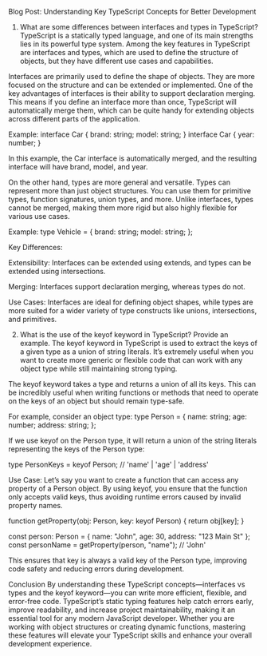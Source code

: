 Blog Post: Understanding Key TypeScript Concepts for Better Development
1. What are some differences between interfaces and types in TypeScript?
TypeScript is a statically typed language, and one of its main strengths lies in its powerful type system. Among the key features in TypeScript are interfaces and types, which are used to define the structure of objects, but they have different use cases and capabilities.

Interfaces are primarily used to define the shape of objects. They are more focused on the structure and can be extended or implemented. One of the key advantages of interfaces is their ability to support declaration merging. This means if you define an interface more than once, TypeScript will automatically merge them, which can be quite handy for extending objects across different parts of the application.

Example:
interface Car {
    brand: string;
    model: string;
}
interface Car {
    year: number;
}

In this example, the Car interface is automatically merged, and the resulting interface will have brand, model, and year.

On the other hand, types are more general and versatile. Types can represent more than just object structures. You can use them for primitive types, function signatures, union types, and more. Unlike interfaces, types cannot be merged, making them more rigid but also highly flexible for various use cases.

Example:
type Vehicle = {
    brand: string;
    model: string;
};

Key Differences:

Extensibility: Interfaces can be extended using extends, and types can be extended using intersections.

Merging: Interfaces support declaration merging, whereas types do not.

Use Cases: Interfaces are ideal for defining object shapes, while types are more suited for a wider variety of type constructs like unions, intersections, and primitives.

2. What is the use of the keyof keyword in TypeScript? Provide an example.
The keyof keyword in TypeScript is used to extract the keys of a given type as a union of string literals. It’s extremely useful when you want to create more generic or flexible code that can work with any object type while still maintaining strong typing.

The keyof keyword takes a type and returns a union of all its keys. This can be incredibly useful when writing functions or methods that need to operate on the keys of an object but should remain type-safe.

For example, consider an object type:
type Person = {
    name: string;
    age: number;
    address: string;
};

If we use keyof on the Person type, it will return a union of the string literals representing the keys of the Person type:

type PersonKeys = keyof Person;  // 'name' | 'age' | 'address'

Use Case:
Let’s say you want to create a function that can access any property of a Person object. By using keyof, you ensure that the function only accepts valid keys, thus avoiding runtime errors caused by invalid property names.

function getProperty(obj: Person, key: keyof Person) {
    return obj[key];
}

const person: Person = { name: "John", age: 30, address: "123 Main St" };
const personName = getProperty(person, "name");  // 'John'

This ensures that key is always a valid key of the Person type, improving code safety and reducing errors during development.

Conclusion
By understanding these TypeScript concepts—interfaces vs types and the keyof keyword—you can write more efficient, flexible, and error-free code. TypeScript’s static typing features help catch errors early, improve readability, and increase project maintainability, making it an essential tool for any modern JavaScript developer. Whether you are working with object structures or creating dynamic functions, mastering these features will elevate your TypeScript skills and enhance your overall development experience.